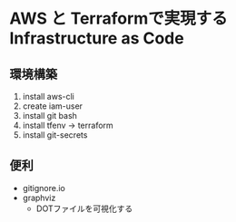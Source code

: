 # AWS と Terraformで実現するInfrastructure as Code

## 環境構築
1. install aws-cli
2. create iam-user
3. install git bash
4. install tfenv -> terraform
5. install git-secrets

## 便利
- gitignore.io
- graphviz
  - DOTファイルを可視化する

